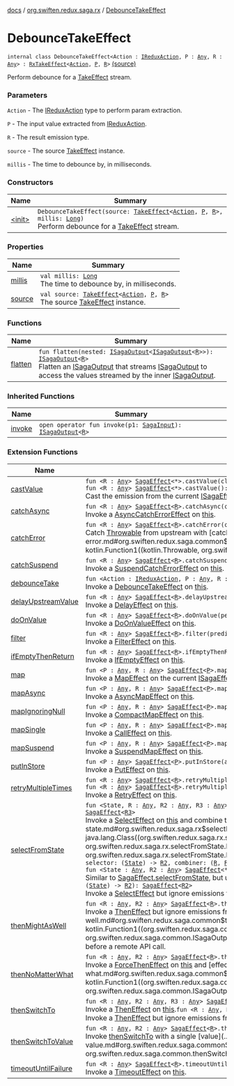 [docs](../../index.md) / [org.swiften.redux.saga.rx](../index.md) / [DebounceTakeEffect](./index.md)

# DebounceTakeEffect

`internal class DebounceTakeEffect<Action : `[`IReduxAction`](../../org.swiften.redux.core/-i-redux-action.md)`, P : `[`Any`](https://kotlinlang.org/api/latest/jvm/stdlib/kotlin/-any/index.html)`, R : `[`Any`](https://kotlinlang.org/api/latest/jvm/stdlib/kotlin/-any/index.html)`> : `[`RxTakeEffect`](../-rx-take-effect/index.md)`<`[`Action`](index.md#Action)`, `[`P`](index.md#P)`, `[`R`](index.md#R)`>` [(source)](https://github.com/protoman92/KotlinRedux/tree/master/common/common-rx-saga/src/main/kotlin/org/swiften/redux/saga/rx/DebounceTakeEffect.kt#L21)

Perform debounce for a [TakeEffect](../../org.swiften.redux.saga.common/-take-effect/index.md) stream.

### Parameters

`Action` - The [IReduxAction](../../org.swiften.redux.core/-i-redux-action.md) type to perform param extraction.

`P` - The input value extracted from [IReduxAction](../../org.swiften.redux.core/-i-redux-action.md).

`R` - The result emission type.

`source` - The source [TakeEffect](../../org.swiften.redux.saga.common/-take-effect/index.md) instance.

`millis` - The time to debounce by, in milliseconds.

### Constructors

| Name | Summary |
|---|---|
| [&lt;init&gt;](-init-.md) | `DebounceTakeEffect(source: `[`TakeEffect`](../../org.swiften.redux.saga.common/-take-effect/index.md)`<`[`Action`](index.md#Action)`, `[`P`](index.md#P)`, `[`R`](index.md#R)`>, millis: `[`Long`](https://kotlinlang.org/api/latest/jvm/stdlib/kotlin/-long/index.html)`)`<br>Perform debounce for a [TakeEffect](../../org.swiften.redux.saga.common/-take-effect/index.md) stream. |

### Properties

| Name | Summary |
|---|---|
| [millis](millis.md) | `val millis: `[`Long`](https://kotlinlang.org/api/latest/jvm/stdlib/kotlin/-long/index.html)<br>The time to debounce by, in milliseconds. |
| [source](source.md) | `val source: `[`TakeEffect`](../../org.swiften.redux.saga.common/-take-effect/index.md)`<`[`Action`](index.md#Action)`, `[`P`](index.md#P)`, `[`R`](index.md#R)`>`<br>The source [TakeEffect](../../org.swiften.redux.saga.common/-take-effect/index.md) instance. |

### Functions

| Name | Summary |
|---|---|
| [flatten](flatten.md) | `fun flatten(nested: `[`ISagaOutput`](../../org.swiften.redux.saga.common/-i-saga-output/index.md)`<`[`ISagaOutput`](../../org.swiften.redux.saga.common/-i-saga-output/index.md)`<`[`R`](index.md#R)`>>): `[`ISagaOutput`](../../org.swiften.redux.saga.common/-i-saga-output/index.md)`<`[`R`](index.md#R)`>`<br>Flatten an [ISagaOutput](../../org.swiften.redux.saga.common/-i-saga-output/index.md) that streams [ISagaOutput](../../org.swiften.redux.saga.common/-i-saga-output/index.md) to access the values streamed by the inner [ISagaOutput](../../org.swiften.redux.saga.common/-i-saga-output/index.md). |

### Inherited Functions

| Name | Summary |
|---|---|
| [invoke](../-rx-take-effect/invoke.md) | `open operator fun invoke(p1: `[`SagaInput`](../../org.swiften.redux.saga.common/-saga-input/index.md)`): `[`ISagaOutput`](../../org.swiften.redux.saga.common/-i-saga-output/index.md)`<`[`R`](../-rx-take-effect/index.md#R)`>` |

### Extension Functions

| Name | Summary |
|---|---|
| [castValue](../../org.swiften.redux.saga.common/cast-value.md) | `fun <R : `[`Any`](https://kotlinlang.org/api/latest/jvm/stdlib/kotlin/-any/index.html)`> `[`SagaEffect`](../../org.swiften.redux.saga.common/-saga-effect/index.md)`<*>.castValue(cls: `[`Class`](http://docs.oracle.com/javase/6/docs/api/java/lang/Class.html)`<`[`R`](../../org.swiften.redux.saga.common/cast-value.md#R)`>): `[`SagaEffect`](../../org.swiften.redux.saga.common/-saga-effect/index.md)`<`[`R`](../../org.swiften.redux.saga.common/cast-value.md#R)`>`<br>`fun <R : `[`Any`](https://kotlinlang.org/api/latest/jvm/stdlib/kotlin/-any/index.html)`> `[`SagaEffect`](../../org.swiften.redux.saga.common/-saga-effect/index.md)`<*>.castValue(): `[`SagaEffect`](../../org.swiften.redux.saga.common/-saga-effect/index.md)`<`[`R`](../../org.swiften.redux.saga.common/cast-value.md#R)`>`<br>Cast the emission from the current [ISagaEffect](../../org.swiften.redux.saga.common/-i-saga-effect.md) to [R](../../org.swiften.redux.saga.common/cast-value.md#R) if possible. |
| [catchAsync](../../org.swiften.redux.saga.common/catch-async.md) | `fun <R : `[`Any`](https://kotlinlang.org/api/latest/jvm/stdlib/kotlin/-any/index.html)`> `[`SagaEffect`](../../org.swiften.redux.saga.common/-saga-effect/index.md)`<`[`R`](../../org.swiften.redux.saga.common/catch-async.md#R)`>.catchAsync(catcher: suspend <ERROR CLASS>.(`[`Throwable`](https://kotlinlang.org/api/latest/jvm/stdlib/kotlin/-throwable/index.html)`) -> <ERROR CLASS><`[`R`](../../org.swiften.redux.saga.common/catch-async.md#R)`>): `[`SagaEffect`](../../org.swiften.redux.saga.common/-saga-effect/index.md)`<`[`R`](../../org.swiften.redux.saga.common/catch-async.md#R)`>`<br>Invoke a [AsyncCatchErrorEffect](../../org.swiften.redux.saga.common/-async-catch-error-effect/index.md) on [this](../../org.swiften.redux.saga.common/catch-async/-this-.md). |
| [catchError](../../org.swiften.redux.saga.common/catch-error.md) | `fun <R : `[`Any`](https://kotlinlang.org/api/latest/jvm/stdlib/kotlin/-any/index.html)`> `[`SagaEffect`](../../org.swiften.redux.saga.common/-saga-effect/index.md)`<`[`R`](../../org.swiften.redux.saga.common/catch-error.md#R)`>.catchError(catcher: (`[`Throwable`](https://kotlinlang.org/api/latest/jvm/stdlib/kotlin/-throwable/index.html)`) -> `[`R`](../../org.swiften.redux.saga.common/catch-error.md#R)`): `[`SagaEffect`](../../org.swiften.redux.saga.common/-saga-effect/index.md)`<`[`R`](../../org.swiften.redux.saga.common/catch-error.md#R)`>`<br>Catch [Throwable](https://kotlinlang.org/api/latest/jvm/stdlib/kotlin/-throwable/index.html) from upstream with [catcher](../../org.swiften.redux.saga.common/catch-error.md#org.swiften.redux.saga.common$catchError(org.swiften.redux.saga.common.SagaEffect((org.swiften.redux.saga.common.catchError.R)), kotlin.Function1((kotlin.Throwable, org.swiften.redux.saga.common.catchError.R)))/catcher). |
| [catchSuspend](../../org.swiften.redux.saga.common/catch-suspend.md) | `fun <R : `[`Any`](https://kotlinlang.org/api/latest/jvm/stdlib/kotlin/-any/index.html)`> `[`SagaEffect`](../../org.swiften.redux.saga.common/-saga-effect/index.md)`<`[`R`](../../org.swiften.redux.saga.common/catch-suspend.md#R)`>.catchSuspend(catcher: suspend <ERROR CLASS>.(`[`Throwable`](https://kotlinlang.org/api/latest/jvm/stdlib/kotlin/-throwable/index.html)`) -> `[`R`](../../org.swiften.redux.saga.common/catch-suspend.md#R)`): `[`SagaEffect`](../../org.swiften.redux.saga.common/-saga-effect/index.md)`<`[`R`](../../org.swiften.redux.saga.common/catch-suspend.md#R)`>`<br>Invoke a [SuspendCatchErrorEffect](../../org.swiften.redux.saga.common/-suspend-catch-error-effect/index.md) on [this](../../org.swiften.redux.saga.common/catch-suspend/-this-.md). |
| [debounceTake](../debounce-take.md) | `fun <Action : `[`IReduxAction`](../../org.swiften.redux.core/-i-redux-action.md)`, P : `[`Any`](https://kotlinlang.org/api/latest/jvm/stdlib/kotlin/-any/index.html)`, R : `[`Any`](https://kotlinlang.org/api/latest/jvm/stdlib/kotlin/-any/index.html)`> `[`TakeEffect`](../../org.swiften.redux.saga.common/-take-effect/index.md)`<`[`Action`](../debounce-take.md#Action)`, `[`P`](../debounce-take.md#P)`, `[`R`](../debounce-take.md#R)`>.debounceTake(millis: `[`Long`](https://kotlinlang.org/api/latest/jvm/stdlib/kotlin/-long/index.html)`): `[`TakeEffect`](../../org.swiften.redux.saga.common/-take-effect/index.md)`<`[`Action`](../debounce-take.md#Action)`, `[`P`](../debounce-take.md#P)`, `[`R`](../debounce-take.md#R)`>`<br>Invoke a [DebounceTakeEffect](./index.md) on [this](../debounce-take/-this-.md). |
| [delayUpstreamValue](../../org.swiften.redux.saga.common/delay-upstream-value.md) | `fun <R : `[`Any`](https://kotlinlang.org/api/latest/jvm/stdlib/kotlin/-any/index.html)`> `[`SagaEffect`](../../org.swiften.redux.saga.common/-saga-effect/index.md)`<`[`R`](../../org.swiften.redux.saga.common/delay-upstream-value.md#R)`>.delayUpstreamValue(millis: `[`Long`](https://kotlinlang.org/api/latest/jvm/stdlib/kotlin/-long/index.html)`): `[`SagaEffect`](../../org.swiften.redux.saga.common/-saga-effect/index.md)`<`[`R`](../../org.swiften.redux.saga.common/delay-upstream-value.md#R)`>`<br>Invoke a [DelayEffect](../../org.swiften.redux.saga.common/-delay-effect/index.md) on [this](../../org.swiften.redux.saga.common/delay-upstream-value/-this-.md). |
| [doOnValue](../../org.swiften.redux.saga.common/do-on-value.md) | `fun <R : `[`Any`](https://kotlinlang.org/api/latest/jvm/stdlib/kotlin/-any/index.html)`> `[`SagaEffect`](../../org.swiften.redux.saga.common/-saga-effect/index.md)`<`[`R`](../../org.swiften.redux.saga.common/do-on-value.md#R)`>.doOnValue(performer: (`[`R`](../../org.swiften.redux.saga.common/do-on-value.md#R)`) -> `[`Unit`](https://kotlinlang.org/api/latest/jvm/stdlib/kotlin/-unit/index.html)`): `[`SagaEffect`](../../org.swiften.redux.saga.common/-saga-effect/index.md)`<`[`R`](../../org.swiften.redux.saga.common/do-on-value.md#R)`>`<br>Invoke a [DoOnValueEffect](../../org.swiften.redux.saga.common/-do-on-value-effect/index.md) on [this](../../org.swiften.redux.saga.common/do-on-value/-this-.md). |
| [filter](../../org.swiften.redux.saga.common/filter.md) | `fun <R : `[`Any`](https://kotlinlang.org/api/latest/jvm/stdlib/kotlin/-any/index.html)`> `[`SagaEffect`](../../org.swiften.redux.saga.common/-saga-effect/index.md)`<`[`R`](../../org.swiften.redux.saga.common/filter.md#R)`>.filter(predicate: (`[`R`](../../org.swiften.redux.saga.common/filter.md#R)`) -> `[`Boolean`](https://kotlinlang.org/api/latest/jvm/stdlib/kotlin/-boolean/index.html)`): `[`SagaEffect`](../../org.swiften.redux.saga.common/-saga-effect/index.md)`<`[`R`](../../org.swiften.redux.saga.common/filter.md#R)`>`<br>Invoke a [FilterEffect](../../org.swiften.redux.saga.common/-filter-effect/index.md) on [this](../../org.swiften.redux.saga.common/filter/-this-.md). |
| [ifEmptyThenReturn](../../org.swiften.redux.saga.common/if-empty-then-return.md) | `fun <R : `[`Any`](https://kotlinlang.org/api/latest/jvm/stdlib/kotlin/-any/index.html)`> `[`SagaEffect`](../../org.swiften.redux.saga.common/-saga-effect/index.md)`<`[`R`](../../org.swiften.redux.saga.common/if-empty-then-return.md#R)`>.ifEmptyThenReturn(defaultValue: `[`R`](../../org.swiften.redux.saga.common/if-empty-then-return.md#R)`): `[`SagaEffect`](../../org.swiften.redux.saga.common/-saga-effect/index.md)`<`[`R`](../../org.swiften.redux.saga.common/if-empty-then-return.md#R)`>`<br>Invoke a [IfEmptyEffect](../../org.swiften.redux.saga.common/-if-empty-effect/index.md) on [this](../../org.swiften.redux.saga.common/if-empty-then-return/-this-.md). |
| [map](../../org.swiften.redux.saga.common/map.md) | `fun <P : `[`Any`](https://kotlinlang.org/api/latest/jvm/stdlib/kotlin/-any/index.html)`, R : `[`Any`](https://kotlinlang.org/api/latest/jvm/stdlib/kotlin/-any/index.html)`> `[`SagaEffect`](../../org.swiften.redux.saga.common/-saga-effect/index.md)`<`[`P`](../../org.swiften.redux.saga.common/map.md#P)`>.map(transformer: (`[`P`](../../org.swiften.redux.saga.common/map.md#P)`) -> `[`R`](../../org.swiften.redux.saga.common/map.md#R)`): `[`SagaEffect`](../../org.swiften.redux.saga.common/-saga-effect/index.md)`<`[`R`](../../org.swiften.redux.saga.common/map.md#R)`>`<br>Invoke a [MapEffect](../../org.swiften.redux.saga.common/-map-effect/index.md) on the current [ISagaEffect](../../org.swiften.redux.saga.common/-i-saga-effect.md). |
| [mapAsync](../../org.swiften.redux.saga.common/map-async.md) | `fun <P : `[`Any`](https://kotlinlang.org/api/latest/jvm/stdlib/kotlin/-any/index.html)`, R : `[`Any`](https://kotlinlang.org/api/latest/jvm/stdlib/kotlin/-any/index.html)`> `[`SagaEffect`](../../org.swiften.redux.saga.common/-saga-effect/index.md)`<`[`P`](../../org.swiften.redux.saga.common/map-async.md#P)`>.mapAsync(transformer: suspend <ERROR CLASS>.(`[`P`](../../org.swiften.redux.saga.common/map-async.md#P)`) -> <ERROR CLASS><`[`R`](../../org.swiften.redux.saga.common/map-async.md#R)`>): `[`SagaEffect`](../../org.swiften.redux.saga.common/-saga-effect/index.md)`<`[`R`](../../org.swiften.redux.saga.common/map-async.md#R)`>`<br>Invoke a [AsyncMapEffect](../../org.swiften.redux.saga.common/-async-map-effect/index.md) on [this](../../org.swiften.redux.saga.common/map-async/-this-.md). |
| [mapIgnoringNull](../../org.swiften.redux.saga.common/map-ignoring-null.md) | `fun <P : `[`Any`](https://kotlinlang.org/api/latest/jvm/stdlib/kotlin/-any/index.html)`, R : `[`Any`](https://kotlinlang.org/api/latest/jvm/stdlib/kotlin/-any/index.html)`> `[`SagaEffect`](../../org.swiften.redux.saga.common/-saga-effect/index.md)`<`[`P`](../../org.swiften.redux.saga.common/map-ignoring-null.md#P)`>.mapIgnoringNull(transformer: (`[`P`](../../org.swiften.redux.saga.common/map-ignoring-null.md#P)`) -> `[`R`](../../org.swiften.redux.saga.common/map-ignoring-null.md#R)`?): `[`SagaEffect`](../../org.swiften.redux.saga.common/-saga-effect/index.md)`<`[`R`](../../org.swiften.redux.saga.common/map-ignoring-null.md#R)`>`<br>Invoke a [CompactMapEffect](../../org.swiften.redux.saga.common/-compact-map-effect/index.md) on [this](../../org.swiften.redux.saga.common/map-ignoring-null/-this-.md). |
| [mapSingle](../map-single.md) | `fun <P : `[`Any`](https://kotlinlang.org/api/latest/jvm/stdlib/kotlin/-any/index.html)`, R : `[`Any`](https://kotlinlang.org/api/latest/jvm/stdlib/kotlin/-any/index.html)`> `[`SagaEffect`](../../org.swiften.redux.saga.common/-saga-effect/index.md)`<`[`P`](../map-single.md#P)`>.mapSingle(transformer: (`[`P`](../map-single.md#P)`) -> <ERROR CLASS><`[`R`](../map-single.md#R)`>): `[`SagaEffect`](../../org.swiften.redux.saga.common/-saga-effect/index.md)`<`[`R`](../map-single.md#R)`>`<br>Invoke a [CallEffect](../-call-effect/index.md) on [this](../map-single/-this-.md). |
| [mapSuspend](../../org.swiften.redux.saga.common/map-suspend.md) | `fun <P : `[`Any`](https://kotlinlang.org/api/latest/jvm/stdlib/kotlin/-any/index.html)`, R : `[`Any`](https://kotlinlang.org/api/latest/jvm/stdlib/kotlin/-any/index.html)`> `[`SagaEffect`](../../org.swiften.redux.saga.common/-saga-effect/index.md)`<`[`P`](../../org.swiften.redux.saga.common/map-suspend.md#P)`>.mapSuspend(transformer: suspend <ERROR CLASS>.(`[`P`](../../org.swiften.redux.saga.common/map-suspend.md#P)`) -> `[`R`](../../org.swiften.redux.saga.common/map-suspend.md#R)`): `[`SagaEffect`](../../org.swiften.redux.saga.common/-saga-effect/index.md)`<`[`R`](../../org.swiften.redux.saga.common/map-suspend.md#R)`>`<br>Invoke a [SuspendMapEffect](../../org.swiften.redux.saga.common/-suspend-map-effect/index.md) on [this](../../org.swiften.redux.saga.common/map-suspend/-this-.md). |
| [putInStore](../../org.swiften.redux.saga.common/put-in-store.md) | `fun <P : `[`Any`](https://kotlinlang.org/api/latest/jvm/stdlib/kotlin/-any/index.html)`> `[`SagaEffect`](../../org.swiften.redux.saga.common/-saga-effect/index.md)`<`[`P`](../../org.swiften.redux.saga.common/put-in-store.md#P)`>.putInStore(actionCreator: (`[`P`](../../org.swiften.redux.saga.common/put-in-store.md#P)`) -> `[`IReduxAction`](../../org.swiften.redux.core/-i-redux-action.md)`): `[`SagaEffect`](../../org.swiften.redux.saga.common/-saga-effect/index.md)`<`[`Any`](https://kotlinlang.org/api/latest/jvm/stdlib/kotlin/-any/index.html)`>`<br>Invoke a [PutEffect](../../org.swiften.redux.saga.common/-put-effect/index.md) on [this](../../org.swiften.redux.saga.common/put-in-store/-this-.md). |
| [retryMultipleTimes](../../org.swiften.redux.saga.common/retry-multiple-times.md) | `fun <R : `[`Any`](https://kotlinlang.org/api/latest/jvm/stdlib/kotlin/-any/index.html)`> `[`SagaEffect`](../../org.swiften.redux.saga.common/-saga-effect/index.md)`<`[`R`](../../org.swiften.redux.saga.common/retry-multiple-times.md#R)`>.retryMultipleTimes(times: `[`Long`](https://kotlinlang.org/api/latest/jvm/stdlib/kotlin/-long/index.html)`): `[`SagaEffect`](../../org.swiften.redux.saga.common/-saga-effect/index.md)`<`[`R`](../../org.swiften.redux.saga.common/retry-multiple-times.md#R)`>`<br>`fun <R : `[`Any`](https://kotlinlang.org/api/latest/jvm/stdlib/kotlin/-any/index.html)`> `[`SagaEffect`](../../org.swiften.redux.saga.common/-saga-effect/index.md)`<`[`R`](../../org.swiften.redux.saga.common/retry-multiple-times.md#R)`>.retryMultipleTimes(times: `[`Int`](https://kotlinlang.org/api/latest/jvm/stdlib/kotlin/-int/index.html)`): `[`SagaEffect`](../../org.swiften.redux.saga.common/-saga-effect/index.md)`<`[`R`](../../org.swiften.redux.saga.common/retry-multiple-times.md#R)`>`<br>Invoke a [RetryEffect](../../org.swiften.redux.saga.common/-retry-effect/index.md) on [this](../../org.swiften.redux.saga.common/retry-multiple-times/-this-.md). |
| [selectFromState](../select-from-state.md) | `fun <State, R : `[`Any`](https://kotlinlang.org/api/latest/jvm/stdlib/kotlin/-any/index.html)`, R2 : `[`Any`](https://kotlinlang.org/api/latest/jvm/stdlib/kotlin/-any/index.html)`, R3 : `[`Any`](https://kotlinlang.org/api/latest/jvm/stdlib/kotlin/-any/index.html)`> `[`SagaEffect`](../../org.swiften.redux.saga.common/-saga-effect/index.md)`<`[`R`](../select-from-state.md#R)`>.selectFromState(cls: `[`Class`](http://docs.oracle.com/javase/6/docs/api/java/lang/Class.html)`<`[`State`](../select-from-state.md#State)`>, selector: (`[`State`](../select-from-state.md#State)`) -> `[`R2`](../select-from-state.md#R2)`, combiner: (`[`R`](../select-from-state.md#R)`, `[`R2`](../select-from-state.md#R2)`) -> `[`R3`](../select-from-state.md#R3)`): `[`SagaEffect`](../../org.swiften.redux.saga.common/-saga-effect/index.md)`<`[`R3`](../select-from-state.md#R3)`>`<br>Invoke a [SelectEffect](../-select-effect/index.md) on [this](../select-from-state/-this-.md) and combine the emitted values with [combiner](../select-from-state.md#org.swiften.redux.saga.rx$selectFromState(org.swiften.redux.saga.common.SagaEffect((org.swiften.redux.saga.rx.selectFromState.R)), java.lang.Class((org.swiften.redux.saga.rx.selectFromState.State)), kotlin.Function1((org.swiften.redux.saga.rx.selectFromState.State, org.swiften.redux.saga.rx.selectFromState.R2)), kotlin.Function2((org.swiften.redux.saga.rx.selectFromState.R, org.swiften.redux.saga.rx.selectFromState.R2, org.swiften.redux.saga.rx.selectFromState.R3)))/combiner).`fun <State : `[`Any`](https://kotlinlang.org/api/latest/jvm/stdlib/kotlin/-any/index.html)`, R : `[`Any`](https://kotlinlang.org/api/latest/jvm/stdlib/kotlin/-any/index.html)`, R2 : `[`Any`](https://kotlinlang.org/api/latest/jvm/stdlib/kotlin/-any/index.html)`, R3 : `[`Any`](https://kotlinlang.org/api/latest/jvm/stdlib/kotlin/-any/index.html)`> `[`SagaEffect`](../../org.swiften.redux.saga.common/-saga-effect/index.md)`<`[`R`](../select-from-state.md#R)`>.selectFromState(cls: `[`KClass`](https://kotlinlang.org/api/latest/jvm/stdlib/kotlin.reflect/-k-class/index.html)`<`[`State`](../select-from-state.md#State)`>, selector: (`[`State`](../select-from-state.md#State)`) -> `[`R2`](../select-from-state.md#R2)`, combiner: (`[`R`](../select-from-state.md#R)`, `[`R2`](../select-from-state.md#R2)`) -> `[`R3`](../select-from-state.md#R3)`): `[`SagaEffect`](../../org.swiften.redux.saga.common/-saga-effect/index.md)`<`[`R3`](../select-from-state.md#R3)`>`<br>`fun <State : `[`Any`](https://kotlinlang.org/api/latest/jvm/stdlib/kotlin/-any/index.html)`, R2 : `[`Any`](https://kotlinlang.org/api/latest/jvm/stdlib/kotlin/-any/index.html)`> `[`SagaEffect`](../../org.swiften.redux.saga.common/-saga-effect/index.md)`<*>.selectFromState(cls: `[`KClass`](https://kotlinlang.org/api/latest/jvm/stdlib/kotlin.reflect/-k-class/index.html)`<`[`State`](../select-from-state.md#State)`>, selector: (`[`State`](../select-from-state.md#State)`) -> `[`R2`](../select-from-state.md#R2)`): `[`SagaEffect`](../../org.swiften.redux.saga.common/-saga-effect/index.md)`<`[`R2`](../select-from-state.md#R2)`>`<br>Similar to [SagaEffect.selectFromState](../select-from-state.md), but uses [KClass](https://kotlinlang.org/api/latest/jvm/stdlib/kotlin.reflect/-k-class/index.html) instead of [Class](http://docs.oracle.com/javase/6/docs/api/java/lang/Class.html).`fun <State, R2 : `[`Any`](https://kotlinlang.org/api/latest/jvm/stdlib/kotlin/-any/index.html)`> `[`SagaEffect`](../../org.swiften.redux.saga.common/-saga-effect/index.md)`<*>.selectFromState(cls: `[`Class`](http://docs.oracle.com/javase/6/docs/api/java/lang/Class.html)`<`[`State`](../select-from-state.md#State)`>, selector: (`[`State`](../select-from-state.md#State)`) -> `[`R2`](../select-from-state.md#R2)`): `[`SagaEffect`](../../org.swiften.redux.saga.common/-saga-effect/index.md)`<`[`R2`](../select-from-state.md#R2)`>`<br>Invoke a [SelectEffect](../-select-effect/index.md) but ignore emissions from [this](../select-from-state/-this-.md). |
| [thenMightAsWell](../../org.swiften.redux.saga.common/then-might-as-well.md) | `fun <R : `[`Any`](https://kotlinlang.org/api/latest/jvm/stdlib/kotlin/-any/index.html)`, R2 : `[`Any`](https://kotlinlang.org/api/latest/jvm/stdlib/kotlin/-any/index.html)`> `[`SagaEffect`](../../org.swiften.redux.saga.common/-saga-effect/index.md)`<`[`R`](../../org.swiften.redux.saga.common/then-might-as-well.md#R)`>.thenMightAsWell(effect: `[`ISagaEffect`](../../org.swiften.redux.saga.common/-i-saga-effect.md)`<`[`R2`](../../org.swiften.redux.saga.common/then-might-as-well.md#R2)`>): `[`SagaEffect`](../../org.swiften.redux.saga.common/-saga-effect/index.md)`<`[`R`](../../org.swiften.redux.saga.common/then-might-as-well.md#R)`>`<br>Invoke a [ThenEffect](../../org.swiften.redux.saga.common/-then-effect/index.md) but ignore emissions from [effect](../../org.swiften.redux.saga.common/then-might-as-well.md#org.swiften.redux.saga.common$thenMightAsWell(org.swiften.redux.saga.common.SagaEffect((org.swiften.redux.saga.common.thenMightAsWell.R)), kotlin.Function1((org.swiften.redux.saga.common.SagaInput, org.swiften.redux.saga.common.ISagaOutput((org.swiften.redux.saga.common.thenMightAsWell.R2)))))/effect). This is useful in cases such as setting loading flag before a remote API call. |
| [thenNoMatterWhat](../../org.swiften.redux.saga.common/then-no-matter-what.md) | `fun <R : `[`Any`](https://kotlinlang.org/api/latest/jvm/stdlib/kotlin/-any/index.html)`, R2 : `[`Any`](https://kotlinlang.org/api/latest/jvm/stdlib/kotlin/-any/index.html)`> `[`SagaEffect`](../../org.swiften.redux.saga.common/-saga-effect/index.md)`<`[`R`](../../org.swiften.redux.saga.common/then-no-matter-what.md#R)`>.thenNoMatterWhat(effect: `[`ISagaEffect`](../../org.swiften.redux.saga.common/-i-saga-effect.md)`<`[`R2`](../../org.swiften.redux.saga.common/then-no-matter-what.md#R2)`>): `[`SagaEffect`](../../org.swiften.redux.saga.common/-saga-effect/index.md)`<`[`R2`](../../org.swiften.redux.saga.common/then-no-matter-what.md#R2)`>`<br>Invoke a [ForceThenEffect](../../org.swiften.redux.saga.common/-force-then-effect/index.md) on [this](../../org.swiften.redux.saga.common/then-no-matter-what/-this-.md) and [effect](../../org.swiften.redux.saga.common/then-no-matter-what.md#org.swiften.redux.saga.common$thenNoMatterWhat(org.swiften.redux.saga.common.SagaEffect((org.swiften.redux.saga.common.thenNoMatterWhat.R)), kotlin.Function1((org.swiften.redux.saga.common.SagaInput, org.swiften.redux.saga.common.ISagaOutput((org.swiften.redux.saga.common.thenNoMatterWhat.R2)))))/effect). |
| [thenSwitchTo](../../org.swiften.redux.saga.common/then-switch-to.md) | `fun <R : `[`Any`](https://kotlinlang.org/api/latest/jvm/stdlib/kotlin/-any/index.html)`, R2 : `[`Any`](https://kotlinlang.org/api/latest/jvm/stdlib/kotlin/-any/index.html)`, R3 : `[`Any`](https://kotlinlang.org/api/latest/jvm/stdlib/kotlin/-any/index.html)`> `[`SagaEffect`](../../org.swiften.redux.saga.common/-saga-effect/index.md)`<`[`R`](../../org.swiften.redux.saga.common/then-switch-to.md#R)`>.thenSwitchTo(effect: `[`ISagaEffect`](../../org.swiften.redux.saga.common/-i-saga-effect.md)`<`[`R2`](../../org.swiften.redux.saga.common/then-switch-to.md#R2)`>, combiner: (`[`R`](../../org.swiften.redux.saga.common/then-switch-to.md#R)`, `[`R2`](../../org.swiften.redux.saga.common/then-switch-to.md#R2)`) -> `[`R3`](../../org.swiften.redux.saga.common/then-switch-to.md#R3)`): `[`SagaEffect`](../../org.swiften.redux.saga.common/-saga-effect/index.md)`<`[`R3`](../../org.swiften.redux.saga.common/then-switch-to.md#R3)`>`<br>Invoke a [ThenEffect](../../org.swiften.redux.saga.common/-then-effect/index.md) on [this](../../org.swiften.redux.saga.common/then-switch-to/-this-.md).`fun <R : `[`Any`](https://kotlinlang.org/api/latest/jvm/stdlib/kotlin/-any/index.html)`, R2 : `[`Any`](https://kotlinlang.org/api/latest/jvm/stdlib/kotlin/-any/index.html)`> `[`SagaEffect`](../../org.swiften.redux.saga.common/-saga-effect/index.md)`<`[`R`](../../org.swiften.redux.saga.common/then-switch-to.md#R)`>.thenSwitchTo(effect: `[`ISagaEffect`](../../org.swiften.redux.saga.common/-i-saga-effect.md)`<`[`R2`](../../org.swiften.redux.saga.common/then-switch-to.md#R2)`>): `[`SagaEffect`](../../org.swiften.redux.saga.common/-saga-effect/index.md)`<`[`R2`](../../org.swiften.redux.saga.common/then-switch-to.md#R2)`>`<br>Invoke a [ThenEffect](../../org.swiften.redux.saga.common/-then-effect/index.md) but ignore emissions from [this](../../org.swiften.redux.saga.common/then-switch-to/-this-.md). |
| [thenSwitchToValue](../../org.swiften.redux.saga.common/then-switch-to-value.md) | `fun <R : `[`Any`](https://kotlinlang.org/api/latest/jvm/stdlib/kotlin/-any/index.html)`, R2 : `[`Any`](https://kotlinlang.org/api/latest/jvm/stdlib/kotlin/-any/index.html)`> `[`SagaEffect`](../../org.swiften.redux.saga.common/-saga-effect/index.md)`<`[`R`](../../org.swiften.redux.saga.common/then-switch-to-value.md#R)`>.thenSwitchToValue(value: `[`R2`](../../org.swiften.redux.saga.common/then-switch-to-value.md#R2)`): `[`SagaEffect`](../../org.swiften.redux.saga.common/-saga-effect/index.md)`<`[`R2`](../../org.swiften.redux.saga.common/then-switch-to-value.md#R2)`>`<br>Invoke [thenSwitchTo](../../org.swiften.redux.saga.common/then-switch-to.md) with a single [value](../../org.swiften.redux.saga.common/then-switch-to-value.md#org.swiften.redux.saga.common$thenSwitchToValue(org.swiften.redux.saga.common.SagaEffect((org.swiften.redux.saga.common.thenSwitchToValue.R)), org.swiften.redux.saga.common.thenSwitchToValue.R2)/value). |
| [timeoutUntilFailure](../../org.swiften.redux.saga.common/timeout-until-failure.md) | `fun <R : `[`Any`](https://kotlinlang.org/api/latest/jvm/stdlib/kotlin/-any/index.html)`> `[`SagaEffect`](../../org.swiften.redux.saga.common/-saga-effect/index.md)`<`[`R`](../../org.swiften.redux.saga.common/timeout-until-failure.md#R)`>.timeoutUntilFailure(millis: `[`Long`](https://kotlinlang.org/api/latest/jvm/stdlib/kotlin/-long/index.html)`): `[`SagaEffect`](../../org.swiften.redux.saga.common/-saga-effect/index.md)`<`[`R`](../../org.swiften.redux.saga.common/timeout-until-failure.md#R)`>`<br>Invoke a [TimeoutEffect](../../org.swiften.redux.saga.common/-timeout-effect/index.md) on [this](../../org.swiften.redux.saga.common/timeout-until-failure/-this-.md). |
